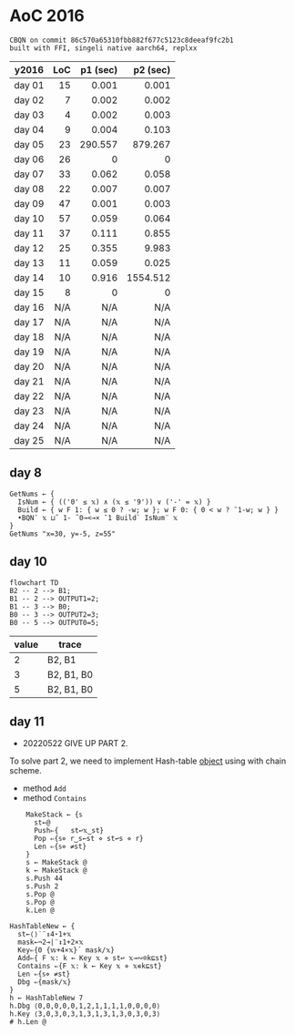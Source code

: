 # AoC 2016
```
CBQN on commit 86c570a65310fbb882f677c5123c8deeaf9fc2b1
built with FFI, singeli native aarch64, replxx
```
| y2016  |      LoC | p1 (sec) | p2 (sec) |
|--------|---------:|---------:|---------:|
| day 01 |       15 |    0.001 |    0.001 |
| day 02 |        7 |    0.002 |    0.002 |
| day 03 |        4 |    0.002 |    0.003 |
| day 04 |        9 |    0.004 |    0.103 |
| day 05 |       23 |  290.557 |  879.267 |
| day 06 |       26 |        0 |        0 |
| day 07 |       33 |    0.062 |    0.058 |
| day 08 |       22 |    0.007 |    0.007 |
| day 09 |       47 |    0.001 |    0.003 |
| day 10 |       57 |    0.059 |    0.064 |
| day 11 |       37 |    0.111 |    0.855 |
| day 12 |       25 |    0.355 |    9.983 |
| day 13 |       11 |    0.059 |    0.025 |
| day 14 |       10 |    0.916 | 1554.512 |
| day 15 |        8 |        0 |        0 |
| day 16 |      N/A |      N/A |      N/A |
| day 17 |      N/A |      N/A |      N/A |
| day 18 |      N/A |      N/A |      N/A |
| day 19 |      N/A |      N/A |      N/A |
| day 20 |      N/A |      N/A |      N/A |
| day 21 |      N/A |      N/A |      N/A |
| day 22 |      N/A |      N/A |      N/A |
| day 23 |      N/A |      N/A |      N/A |
| day 24 |      N/A |      N/A |      N/A |
| day 25 |      N/A |      N/A |      N/A |

## day 8

```apl
GetNums ← {
  IsNum ← { (('0' ≤ 𝕩) ∧ (𝕩 ≤ '9')) ∨ ('-' = 𝕩) }
  Build ← { w F 1: { w ≤ 0 ? -w; w }; w F 0: { 0 < w ? ¯1-w; w } }
  •BQN¨ 𝕩 ⊔˜ 1- ˜0⊸<⊸× ¯1 Build` IsNum¨ 𝕩
}
GetNums "x=30, y=-5, z=55"
```

## day 10

```mermaid
flowchart TD
B2 -- 2 --> B1;
B1 -- 2 --> OUTPUT1=2;
B1 -- 3 --> B0;
B0 -- 3 --> OUTPUT2=3;
B0 -- 5 --> OUTPUT0=5;
```

| value | trace      |
|-------|------------|
| 2     | B2, B1     |
| 3     | B2, B1, B0 |
| 5     | B2, B1, B0 |

## day 11

- 20220522 GIVE UP PART 2.

To solve part 2, we need to implement Hash-table [object](https://mlochbaum.github.io/BQN/doc/oop.html) using with chain scheme.
- method `Add`
- method `Contains`

```apl
    MakeStack ← {𝕤
      st←@
      Push⇐{   st↩𝕩‿st}
      Pop ⇐{𝕤⋄ r‿s←st ⋄ st↩s ⋄ r}
      Len ⇐{𝕤⋄ ≠st}
    }
    s ← MakeStack @
    k ← MakeStack @
    s.Push 44
    s.Push 2
    s.Pop @
    s.Pop @
    k.Len @
```

```apl
HashTableNew ← {
  st←⟨⟩˙¨↕4⋆1+𝕩
  mask←¬2⊸|¨↕1+2×𝕩
  Key⇐{0 {𝕨+4×𝕩}´ mask/𝕩}
  Add⇐{ F 𝕩: k ← Key 𝕩 ⋄ st↩ 𝕩⊸∾⌾k⊑st}
  Contains ⇐{F 𝕩: k ← Key 𝕩 ⋄ 𝕩∊k⊑st}
  Len ⇐{𝕤⋄ ≠st}
  Dbg ⇐{mask/𝕩}
}
h ← HashTableNew 7
h.Dbg ⟨0,0,0,0,0,1,2,1,1,1,1,0,0,0,0⟩
h.Key ⟨3,0,3,0,3,1,3,1,3,1,3,0,3,0,3⟩
# h.Len @
```
